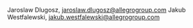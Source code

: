 Jaroslaw Dlugosz, jaroslaw.dlugosz@allegrogroup.com
Jakub Westfalewski, jakub.westfalewski@allegrogroup.com
